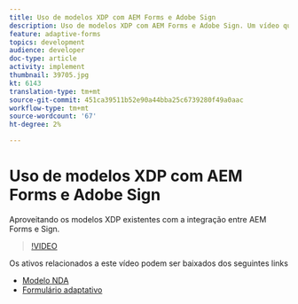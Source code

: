 ```yaml
---
title: Uso de modelos XDP com AEM Forms e Adobe Sign
description: Uso de modelos XDP com AEM Forms e Adobe Sign. Um vídeo que detalha como aproveitar os modelos XDP existentes com a integração entre AEM Forms e Sign.
feature: adaptive-forms
topics: development
audience: developer
doc-type: article
activity: implement
thumbnail: 39705.jpg
kt: 6143
translation-type: tm+mt
source-git-commit: 451ca39511b52e90a44bba25c6739280f49a0aac
workflow-type: tm+mt
source-wordcount: '67'
ht-degree: 2%

---
```


# Uso de modelos XDP com AEM Forms e Adobe Sign

Aproveitando os modelos XDP existentes com a integração entre AEM Forms e Sign.

>[!VIDEO](https://video.tv.adobe.com/v/39705/?quality=9&learn=on)

Os ativos relacionados a este vídeo podem ser baixados dos seguintes links

* [Modelo NDA](assets/nda-agreement-xdp-template.zip)
* [Formulário adaptativo](assets/nda-agreement-af-with-xdp-template.zip)
